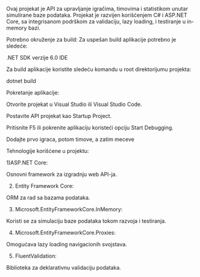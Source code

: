 Ovaj projekat je API za upravljanje igračima, timovima i statistikom unutar simulirane baze podataka. Projekat je razvijen korišćenjem C# i ASP.NET Core, sa integrisanom podrškom za validaciju, lazy loading, i testiranje u in-memory bazi.

Potrebno okruženje za build:
Za uspešan build aplikacije potrebno je sledeće:

.NET SDK verzije 6.0
IDE


Za build aplikacije koristite sledeću komandu u root direktorijumu projekta:

dotnet build

Pokretanje aplikacije:

Otvorite projekat u Visual Studio ili Visual Studio Code.

Postavite API projekat kao Startup Project.

Pritisnite F5 ili pokrenite aplikaciju koristeći opciju Start Debugging.

Dodajte prvo igraca, potom timove, a zatim meceve


Tehnologije korišćene u projektu:

1)ASP.NET Core:

Osnovni framework za izgradnju web API-ja.


2) Entity Framework Core:

ORM za rad sa bazama podataka.

3) Microsoft.EntityFrameworkCore.InMemory:

Koristi se za simulaciju baze podataka tokom razvoja i testiranja.

4) Microsoft.EntityFrameworkCore.Proxies:

Omogućava lazy loading navigacionih svojstava.

5) FluentValidation:

Biblioteka za deklarativnu validaciju podataka.
